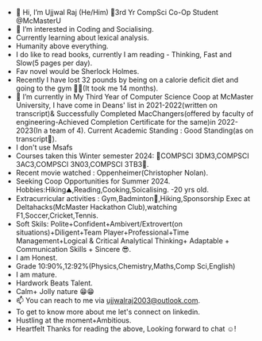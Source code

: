 - 👋 Hi, I’m Ujjwal Raj (He/Him) 🧿3rd Yr CompSci Co-Op Student @McMasterU
- 👀 I’m interested in Coding and Socialising.
- Currently learning about lexical analysis.
- Humanity above everything.
- I do like to read books, currently I am reading - Thinking, Fast and Slow(5 pages per day).
- Fav novel would be Sherlock Holmes.
- Recently I have lost 32 pounds by being on a calorie deficit diet and going to the gym 🏋️‍♀️(It took me 14 months). 
- 🌱 I’m currently in My Third Year of Computer Science Coop at McMaster University, I have come in Deans' list in 2021-2022(written on transcript)& Successfully Completed MacChangers(offered by faculty of engineering-Achieved Completion Certificate for the same)in 2022-2023(In a team of 4). Current Academic Standing : Good Standing(as on transcript🧿).
- I don't use Msafs
- Courses taken this Winter semester 2024: 🧿COMPSCI 3DM3,COMPSCI 3AC3,COMPSCI 3N03,COMPSCI 3TB3🧿.
- Recent movie watched : Oppenheimer(Christopher Nolan).
- Seeking Coop Opportunities for Summer 2024.
Hobbies:Hiking⛰️,Reading,Cooking,Soicalising.
-20 yrs old.
- Extracurricular activities : Gym,Badminton🏸,Hiking,Sponsorship Exec at Deltahacks(McMaster Hackathon Club),watching F1,Soccer,Cricket,Tennis.
- Soft Skils: Polite+Confident+Ambivert/Extrovert(on situations)+Diligent+Team Player+Professional+Time Management+Logical & Critical Analytical Thinking+ Adaptable + Communication Skills + Sincere 😎.
- I am Honest.
- Grade 10:90%,12:92%(Physics,Chemistry,Maths,Comp Sci,English)
- I am mature.
- Hardwork Beats Talent.
- Calm+ Jolly nature 😁😁
- 📫 You can reach to me via ujjwalraj2003@outlook.com.
- To get to know more about me let's connect on linkedin.
- Hustling at the moment+Ambitious.
- Heartfelt Thanks for reading the above, Looking forward to chat ☺️!

<!---
UjjwalRaj18/UjjwalRaj18 is a ✨ special ✨ repository because its `README.md` (this file) appears on your GitHub profile.
You can click the Preview link to take a look at your changes.
--->
